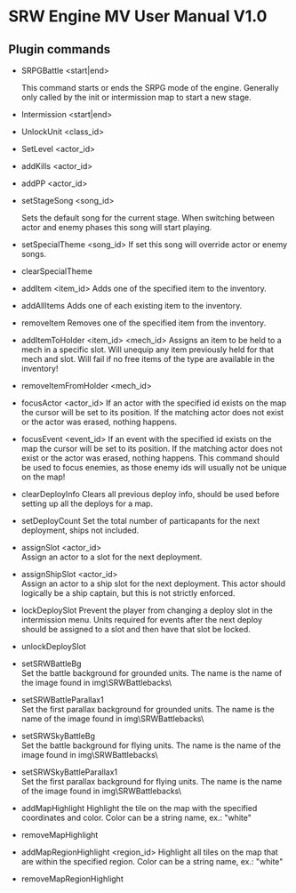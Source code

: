 # SRW Engine MV User Manual V1.0

## Plugin commands

* SRPGBattle <start|end> 

	This command starts or ends the SRPG mode of the engine.
	Generally only called by the init or intermission map to start a new stage.
	
* Intermission <start|end>

* UnlockUnit <class_id>

* SetLevel <actor_id> <level>

* addKills <actor_id> <amount>

* addPP <actor_id> <amount>
		
* setStageSong <song_id>

	Sets the default song for the current stage.
	When switching between actor and enemy phases this song will start playing.

* setSpecialTheme <song_id>	
	If set this song will override actor or enemy songs.
	
* clearSpecialTheme

* addItem <item_id>
	Adds one of the specified item to the inventory.
	
* addAllItems
	Adds one of each existing item to the inventory.
			
* removeItem
	Removes one of the specified item from the inventory.	

* addItemToHolder <item_id> <mech_id> <slot>
	Assigns an item to be held to a mech in a specific slot.
	Will unequip any item previously held for that mech and slot.
	Will fail if no free items of the type are available in the inventory!

* removeItemFromHolder <mech_id> <slot> 	
	
* focusActor <actor_id>
	If an actor with the specified id exists on the map the cursor will be set to its position.	
	If the matching actor does not exist or the actor was erased, nothing happens. 
	
* focusEvent <event_id>
	If an event with the specified id exists on the map the cursor will be set to its position.
	If the matching actor does not exist or the actor was erased, nothing happens.
	This command should be used to focus enemies, as those enemy ids will usually not be unique on the map!
	
* clearDeployInfo
	Clears all previous deploy info, should be used before setting up all the deploys for a map.

* setDeployCount <amount>
	Set the total number of particapants for the next deployment, ships not included.
	
* assignSlot <slot> <actor_id>	
	Assign an actor to a slot for the next deployment.

* assignShipSlot <slot> <actor_id>	
	Assign an actor to a ship slot for the next deployment.	
	This actor should logically be a ship captain, but this is not strictly enforced.
	
* lockDeploySlot <slot>
	Prevent the player from changing a deploy slot in the intermission menu.
	Units required for events after the next deploy should be assigned to a slot and then have that slot be locked.	
	
* unlockDeploySlot <slot>

* setSRWBattleBg <name>		
	Set the battle background for grounded units.
	The name is the name of the image found in img\SRWBattlebacks\

* setSRWBattleParallax1 <name>		
	Set the first parallax background for grounded units.
	The name is the name of the image found in img\SRWBattlebacks\	
		
* setSRWSkyBattleBg <name>		
	Set the battle background for flying units.
	The name is the name of the image found in img\SRWBattlebacks\

* setSRWSkyBattleParallax1 <name>		
	Set the first parallax background for flying units.
	The name is the name of the image found in img\SRWBattlebacks\				
	
* addMapHighlight <x> <y> <color>
	Highlight the tile on the map with the specified coordinates and color.
	Color can be a string name, ex.: "white"	
	
* removeMapHighlight <x> <y> 

* addMapRegionHighlight <region_id> <color>
	Highlight all tiles on the map that are within the specified region.
	Color can be a string name, ex.: "white"	
	
* removeMapRegionHighlight
	